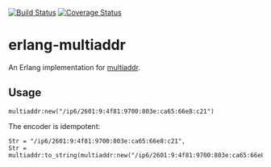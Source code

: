 [![Build Status](https://travis-ci.org/helium/erlang-multiaddr.svg?branch=master)](https://travis-ci.org/helium/erlang-multiaddr)
[![Coverage Status](https://coveralls.io/repos/github/helium/erlang-multiaddr/badge.svg?branch=master)](https://coveralls.io/github/helium/erlang-multiaddr?branch=master)

# erlang-multiaddr

An Erlang implementation for [multiaddr](https://github.com/multiformats/multiaddr). 

## Usage

```
multiaddr:new("/ip6/2601:9:4f81:9700:803e:ca65:66e8:c21")
```

The encoder is idempotent:

```
Str = "/ip6/2601:9:4f81:9700:803e:ca65:66e8:c21",
Str = multiaddr:to_string(multiaddr:new("/ip6/2601:9:4f81:9700:803e:ca65:66e8:c21")).
```

